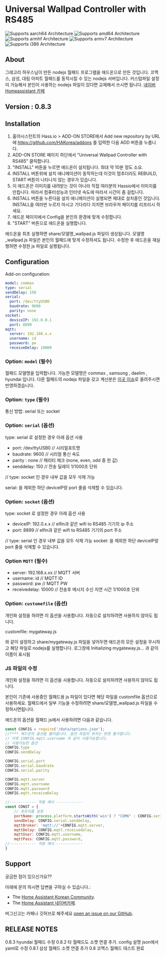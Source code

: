 # Universal Wallpad Controller with RS485 

![Supports aarch64 Architecture][aarch64-shield] ![Supports amd64 Architecture][amd64-shield] ![Supports armhf Architecture][armhf-shield] ![Supports armv7 Architecture][armv7-shield] ![Supports i386 Architecture][i386-shield]

## About
그레고리 하우스님이 만든 nodejs 월패드 프로그램을 애드온으로 만든 것입니다.
코맥스, 삼성, 대림 아파트 월패드를 동작시킬 수 있는 nodejs 서버입니다. 
커스텀파일 설정이 가능해서 본인이 사용하는 nodejs 파일이 있다면 교체해서 쓰시면 됩니다.
[네이버 Homeassistant 카페](https://cafe.naver.com/koreassistant)

## Version : 0.8.3

## Installation

1. 홈어시스턴트의 Hass.io > ADD-ON STORE에서 Add new repository by URL에 https://github.com/HAKorea/addons 를 입력한 다음 ADD 버튼을 누릅니다.
2. ADD-ON STORE 페이지 하단에서 "Universal Wallpad Controller with RS485" 클릭합니다.
3. "INSTALL" 버튼을 누르면 애드온이 설치됩니다. 최대 약 10분 정도 소요. 
4. INSTALL 버튼위에 설치 애니메이션이 동작하는데 이것이 멈추더라도 REBUILD, START 버튼이 나타나지 않는 경우가 있습니다.
5. 이 애드온은 이미지를 내려받는 것이 아니라 직접 여러분의 Hassio에서 이미지를 만듭니다. 따라서 컴퓨터성능과 인터넷 속도에 따라서 시간이 좀 걸립니다. 
6. INSTALL 버튼을 누른다음 설치 애니메이션이 실행되면 제대로 설치중인 것입니다. INSTALL을 여러번 누르지 마시고 기다리다 지치면 브라우저 페이지를 리프리시 하세요. 
7. 애드온 페이지에서 Config을 본인의 환경에 맞게 수정합니다.
8. "START" 버튼으로 애드온을 실행합니다.

애드온을 최초 실행하면 share/모델명_wallpad.js 파일이 생성됩니다. 모델명_wallpad.js 파일은 본인의 월패드에 맞게 수정하셔도 됩니다. 수정한 후 애드온을 재실행하면 수정한 js 파일로 실행됩니다. 



## Configuration

Add-on configuration:

```yaml
model: commax
type: serial
sendDelay: 150
serial:
  port: /dev/ttyUSB0
  baudrate: 9600
  parity: none
socket:
  deviceIP: 192.0.0.1
  port: 8899
mqtt:
  server: 192.168.x.x
  username: id
  password: pw
  receiveDelay: 10000
```

### Option: `model` (필수)
월패드 모델명을 입력합니다. 가능한 모델명은 commax , samsung , daelim , hyundai 입니다.
다른 월패드의 nodejs 파일을 갖고 계신분은 [이곳 이슈][issue]로 올려주시면 반영하겠습니다.

### Option: `type` (필수)
통신 방법: serial 또는 socket

### Option: `serial` (옵션)
type: serial 로 설정한 경우 아래 옵션 사용

* port: /dev/ttyUSB0 	  // 시리얼포트명
* baudrate: 9600 		  // 시리얼 통신 속도
* parity : none		  // 패리티 체크 (none, even, odd 중 한 값)
* senddelay: 150 	      // 전송 딜레이 1/1000초 단위

// type: socket 인 경우 내부 값을 모두 삭제 가능

serial: 
을 제외한 하단 deviceIP랑 port 줄을 삭제할 수 있습니다.

### Option: `socket` (옵션) 
type: socket 로 설정한 경우 아래 옵션 사용

* deviceIP: 192.0.x.x   // elfin과 같은 wifi to RS485 기기의 ip 주소
* port: 8899            // elfin과 같은 wifi to RS485 기기의 port 주소

// type: serial 인 경우 내부 값을 모두 삭제 가능 
socket: 
을 제외한 하단 deviceIP랑 port 줄을 삭제할 수 있습니다.

### Option `MQTT` (필수)

* server: 192.168.x.xx	     // MQTT 서버
* username: id			     // MQTT ID
* password: pw			     // MQTT PW
* receivedelay: 10000		 // 전송후 메시지 수신 지연 시간 1/1000초 단위


### Option: `customefile` (옵션)

개인화 설정을 하려면 이 옵션을 사용합니다. 자동으로 설치하려면 사용하지 않아도 됩니다. 

customfile: mygateway.js 

와 같이 설정하고 share/mygateway.js 파일을 넣어두면 애드온의 모든 설정을 무시하고 해당 파일로 nodejs를 실행합니다.
로그창에 Initializing mygateway.js... 과 같이 이름이 표시됨

### JS 파일의 수정

개인화 설정을 하려면 이 옵션을 사용합니다. 자동으로 설치하려면 사용하지 않아도 됩니다. 

본인이 기존에 사용중인 월패드용 js 파일이 있다면 해당 파일을 customfile 옵션으로 사용하세요. 
월패드에서 일부 기능을 수정하려면 share/모델명_wallpad.js 파일을 수정하시면됩니다. 

애드온의 옵션을 월패드 js에서 사용하려면 다음과 같습니다.
```js
const CONFIG = require('/data/options.json');  
//**** 애드온의 옵션을 불러옵니다. 옵션 파일의 위치는 변경 불가합니다. 
// 이후 CONFIG.mqtt.username 과 같이 사용가능합니다. 
// 사용가능한 옵션
CONFIG.type
CONFIG.sendDelay

CONFIG.serial.port
CONFIG.serial.baudrate
CONFIG.serial.parity

CONFIG.mqtt.server
CONFIG.mqtt.username
CONFIG.mqtt.password
CONFIG.mqtt.receiveDelay

//------------ 적용 예시 ------------
const CONST = {
    // 포트이름 설정
    portName: process.platform.startsWith('win') ? "COM6" : CONFIG.serial.port, 
    sendDelay: CONFIG.serial.senddelay,
    mqttBroker: 'mqtt://'+CONFIG.mqtt.server, 
    mqttDelay: CONFIG.mqtt.receivedelay,
    mqttUser: CONFIG.mqtt.username, 
    mqttPass: CONFIG.mqtt.password, 
//------------ 적용 예시 ------------
}
```

## Support

궁금한 점이 있으신가요??

아래에 문의 하시면 답변을 구하실 수 있습니다.:

- The [Home Assistant Korean Community][github].
- The [Home Assistant 네이버카페][forum].

버그신고는 카페나 깃허브로 해주세요 [open an issue on our GitHub][issue].

## RELEASE NOTES

0.8.3 hyundai 월패드 수정
0.8.2 타 월패드도 소켓 연결 추가. config 설명 json에서 yaml로 수정
0.8.1 삼성 월패드 소켓 연결 추가 
0.8 코맥스 월패드 테스트 완료


[forum]: https://cafe.naver.com/koreassistant
[github]: https://github.com/HAKorea/addons
[issue]: https://github.com/zooil/wallpad/issues
[aarch64-shield]: https://img.shields.io/badge/aarch64-yes-green.svg
[amd64-shield]: https://img.shields.io/badge/amd64-yes-green.svg
[armhf-shield]: https://img.shields.io/badge/armhf-yes-green.svg
[armv7-shield]: https://img.shields.io/badge/armv7-yes-green.svg
[i386-shield]: https://img.shields.io/badge/i386-yes-green.svg

